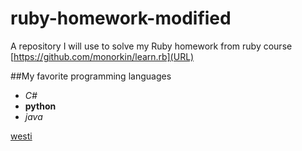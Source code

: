 # ruby-homework-modified
A repository I will use to solve my Ruby homework from ruby course [https://github.com/monorkin/learn.rb](URL)

##My favorite programming languages
* *C#*
* **python**
* *java*

[westi](https://i.pinimg.com/originals/b6/31/ea/b631ea7b5bc9aaad820665b976825311.png)